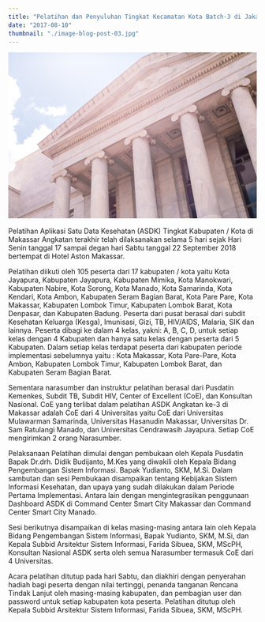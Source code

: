 ```yaml
---
title: "Pelatihan dan Penyuluhan Tingkat Kecamatan Kota Batch-3 di Jakarta"
date: "2017-08-10"
thumbnail: "./image-blog-post-03.jpg"
---
```


![Stay positives](image-blog-post-03.jpg)

Pelatihan Aplikasi Satu Data Kesehatan (ASDK) Tingkat Kabupaten / Kota di Makassar Angkatan terakhir telah dilaksanakan selama 5 hari sejak Hari Senin tanggal 17 sampai degan hari Sabtu tanggal  22 September 2018 bertempat di Hotel Aston Makassar.

Pelatihan diikuti oleh 105 peserta dari 17 kabupaten / kota  yaitu Kota Jayapura, Kabupaten Jayapura, Kabupaten Mimika, Kota Manokwari, Kabupaten Nabire, Kota Sorong, Kota Manado, Kota Samarinda, Kota Kendari, Kota Ambon, Kabupaten Seram Bagian Barat, Kota Pare Pare, Kota Makassar, Kabupaten Lombok Timur, Kabupaten Lombok Barat, Kota Denpasar, dan Kabupaten Badung. Peserta dari pusat berasal dari subdit Kesehatan Keluarga (Kesga), Imunisasi, Gizi, TB, HIV/AIDS, Malaria, SIK dan lainnya. Peserta dibagi ke dalam 4 kelas, yakni: A, B, C, D, untuk setiap kelas dengan 4 Kabupaten dan hanya satu kelas dengan peserta dari 5 Kabupaten. Dalam setiap kelas terdapat peserta dari kabupaten periode implementasi sebelumnya yaitu : Kota Makassar, Kota Pare-Pare, Kota Ambon, Kabupaten Lombok Timur, Kabupaten Lombok Barat, dan Kabupaten Seram Bagian Barat.

Sementara narasumber dan instruktur pelatihan berasal dari Pusdatin Kemenkes, Subdit TB, Subdit HIV, Center of Excellent (CoE), dan Konsultan Nasional. CoE yang terlibat dalam pelatihan ASDK Angkatan ke-3 di Makassar adalah CoE dari 4 Universitas yaitu CoE dari Universitas Mulawarman Samarinda, Universitas Hasanudin Makassar, Universitas Dr. Sam Ratulangi Manado, dan Universitas Cendrawasih Jayapura. Setiap CoE mengirimkan 2 orang Narasumber. 

Pelaksanaan Pelatihan dimulai dengan pembukaan oleh Kepala Pusdatin Bapak  Dr.drh. Didik Budijanto, M.Kes yang diwakili oleh Kepala Bidang Pengembangan Sistem Informasi. Bapak Yudianto, SKM, M.Si. Dalam sambutan dan sesi Pembukaan disampaikan tentang Kebijakan Sistem Informasi Kesehatan, dan upaya yang sudah dilakukan dalam Periode Pertama Implementasi. Antara lain dengan mengintegrasikan penggunaan Dashboard ASDK di Command Center Smart City  Makassar dan Command Center Smart City Manado.

Sesi berikutnya disampaikan di kelas masing-masing antara lain oleh Kepala Bidang Pengembangan Sistem Informasi, Bapak Yudianto, SKM, M.Si, dan Kepala Subbid Arsitektur Sistem Informasi,  Farida Sibuea, SKM, MScPH, Konsultan Nasional ASDK serta oleh  semua Narasumber termasuk CoE dari 4 Universitas.

Acara pelatihan ditutup pada hari Sabtu, dan diakhiri dengan penyerahan hadiah bagi peserta dengan nilai tertinggi, penanda tanganan Rencana Tindak Lanjut oleh masing-masing kabupaten, dan pembagian user dan password untuk setiap kabupaten kota peserta. Pelatihan ditutup oleh Kepala Subbid Arsitektur Sistem Informasi, Farida Sibuea, SKM, MScPH.